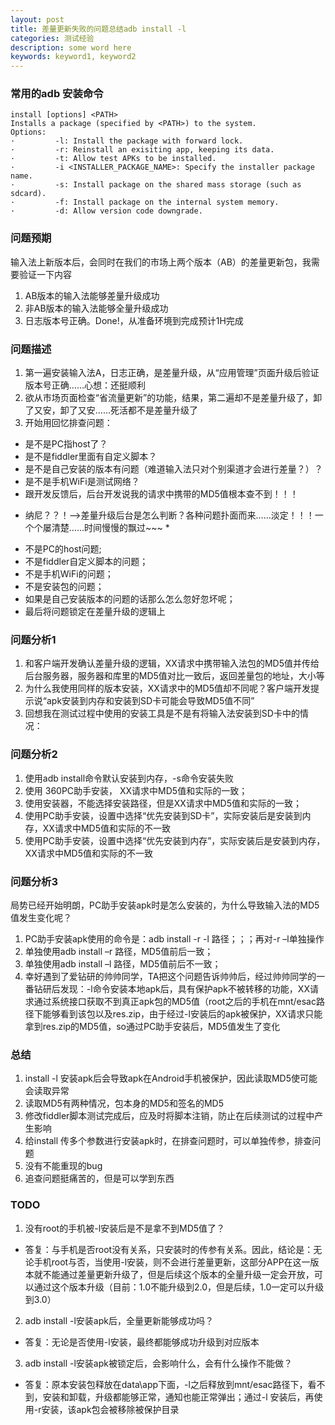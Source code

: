 ```yaml
---
layout: post
title: 差量更新失败的问题总结adb install -l
categories: 测试经验
description: some word here
keywords: keyword1, keyword2
---
```


### 常用的adb 安装命令

```
install [options] <PATH>
Installs a package (specified by <PATH>) to the system.
Options:
·         -l: Install the package with forward lock.
·         -r: Reinstall an exisiting app, keeping its data.
·         -t: Allow test APKs to be installed.
·         -i <INSTALLER_PACKAGE_NAME>: Specify the installer package name.
·         -s: Install package on the shared mass storage (such as sdcard).
·         -f: Install package on the internal system memory.
·         -d: Allow version code downgrade.
``` 

### 问题预期

输入法上新版本后，会同时在我们的市场上两个版本（AB）的差量更新包，我需要验证一下内容  
1. AB版本的输入法能够差量升级成功   
2. 非AB版本的输入法能够全量升级成功   
3. 日志版本号正确。Done!，从准备环境到完成预计1H完成
 

### 问题描述

1. 第一遍安装输入法A，日志正确，是差量升级，从“应用管理”页面升级后验证版本号正确……心想：还挺顺利  
2. 欲从市场页面检查“省流量更新”的功能，结果，第二遍却不是差量升级了，卸了又安，卸了又安……死活都不是差量升级了  
3. 开始用回忆排查问题：
- 是不是PC指host了？  
- 是不是fiddler里面有自定义脚本？  
- 是不是自己安装的版本有问题（难道输入法只对个别渠道才会进行差量？）？  
- 是不是手机WiFi是测试网络？  
- 跟开发反馈后，后台开发说我的请求中携带的MD5值根本查不到！！！

* 纳尼？？！——>差量升级后台是怎么判断？各种问题扑面而来……淡定！！！一个个屡清楚……时间慢慢的飘过~~~ *

- 不是PC的host问题;  
- 不是fiddler自定义脚本的问题；  
- 不是手机WiFi的问题；  
- 不是安装包的问题；  
- 如果是自己安装版本的问题的话那么怎么忽好忽坏呢；  
- 最后将问题锁定在差量升级的逻辑上


### 问题分析1

1. 和客户端开发确认差量升级的逻辑，XX请求中携带输入法包的MD5值并传给后台服务器，服务器和库里的MD5值对比一致后，返回差量包的地址，大小等
2. 为什么我使用同样的版本安装，XX请求中的MD5值却不同呢？客户端开发提示说“apk安装到内存和安装到SD卡可能会导致MD5值不同”
3. 回想我在测试过程中使用的安装工具是不是有将输入法安装到SD卡中的情况：

### 问题分析2

1. 使用adb install命令默认安装到内存，-s命令安装失败
2. 使用 360PC助手安装， XX请求中MD5值和实际的一致；
3. 使用安装器，不能选择安装路径，但是XX请求中MD5值和实际的一致；
4. 使用PC助手安装，设置中选择“优先安装到SD卡”，实际安装后是安装到内存，XX请求中MD5值和实际的不一致
5. 使用PC助手安装，设置中选择“优先安装到内存”，实际安装后是安装到内存，XX请求中MD5值和实际的不一致

### 问题分析3

局势已经开始明朗，PC助手安装apk时是怎么安装的，为什么导致输入法的MD5值发生变化呢？ 
 
1. PC助手安装apk使用的命令是：adb install -r -l 路径；；；再对-r –l单独操作
2. 单独使用adb install –r 路径，MD5值前后一致；
3. 单独使用adb install –l 路径，MD5值前后不一致；
4. 幸好遇到了爱钻研的帅帅同学，TA把这个问题告诉帅帅后，经过帅帅同学的一番钻研后发现：-l命令安装本地apk后，具有保护apk不被转移的功能，XX请求通过系统接口获取不到真正apk包的MD5值（root之后的手机在mnt/esac路径下能够看到该包以及res.zip，由于经过-l安装后的apk被保护，XX请求只能拿到res.zip的MD5值，so通过PC助手安装后，MD5值发生了变化


### 总结

1. install -l 安装apk后会导致apk在Android手机被保护，因此读取MD5使可能会读取异常
2. 读取MD5有两种情况，包本身的MD5和签名的MD5
3. 修改fiddler脚本测试完成后，应及时将脚本注销，防止在后续测试的过程中产生影响
4. 给install 传多个参数进行安装apk时，在排查问题时，可以单独传参，排查问题
5. 没有不能重现的bug
6. 追查问题挺痛苦的，但是可以学到东西

### TODO

1. 没有root的手机被-l安装后是不是拿不到MD5值了？ 
- 答复：与手机是否root没有关系，只安装时的传参有关系。因此，结论是：无论手机root与否，当使用-l安装，则不会进行差量更新，这部分APP在这一版本就不能通过差量更新升级了，但是后续这个版本的全量升级一定会开放，可以通过这个版本升级（目前：1.0不能升级到2.0，但是后续，1.0一定可以升级到3.0）
2. adb install -l安装apk后，全量更新能够成功吗？  
- 答复：无论是否使用-l安装，最终都能够成功升级到对应版本
3. adb install -l安装apk被锁定后，会影响什么，会有什么操作不能做？
- 答复：原本安装包释放在data\app下面，-l之后释放到mnt/esac路径下，看不到，安装和卸载，升级都能够正常，通知也能正常弹出；通过-l 安装后，再使用-r安装，该apk包会被移除被保护目录

